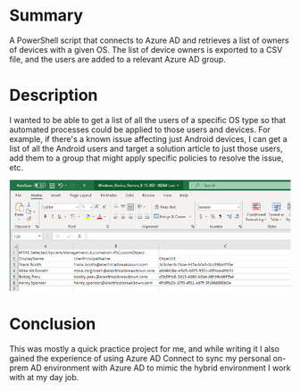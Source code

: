 # Summary
A PowerShell script that connects to Azure AD and retrieves a list of owners of devices with a given OS. The list of device owners is exported to a CSV file, and the users are added to a relevant Azure AD group. 

# Description
I wanted to be able to get a list of all the users of a specific OS type so that automated processes could be applied to those users and devices. For example, if there's a known issue affecting just Android devices, I can get a list of all the Android users and target a solution article to just those users, add them to a group that might apply specific policies to resolve the issue, etc. 

<img src="/CSV_Screenshot.png" alt="Screenshot of what the exported CSV looks like" width="600px"/>

# Conclusion
This was mostly a quick practice project for me, and while writing it I also gained the experience of using Azure AD Connect to sync my personal on-prem AD environment with Azure AD to mimic the hybrid environment I work with at my day job. 